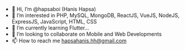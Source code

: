 - 👋 Hi, I’m @hapsaboi (Hanis Hapsa)
- 👀 I’m interested in PHP, MySQL, MongoDB, ReactJS, VueJS, NodeJS, ExpressJS, JavaScript, HTML, CSS
- 🌱 I’m currently learning Flutter...
- 💞️ I’m looking to collaborate on Mobile and Web Developments
- 📫 How to reach me hapsahanis.hh@gmail.com

<!---
hapsaboi/hapsaboi is a ✨ special ✨ repository because its `README.md` (this file) appears on your GitHub profile.
You can click the Preview link to take a look at your changes.
--->
